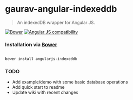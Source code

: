 # gaurav-angular-indexeddb

> An indexedDB wrapper for Angular JS.

[![Bower](https://img.shields.io/bower/v/angularjs-indexeddb.svg)]()
[![Angular JS compatibility](https://img.shields.io/badge/angular->=1.2.x-green.svg)]()

### Installation via [Bower](http://bower.io)

```bash

bower install angularjs-indexeddb

```

### TODO
* Add example/demo with some basic database operations
* Add quick start to readme
* Update wiki with recent changes

